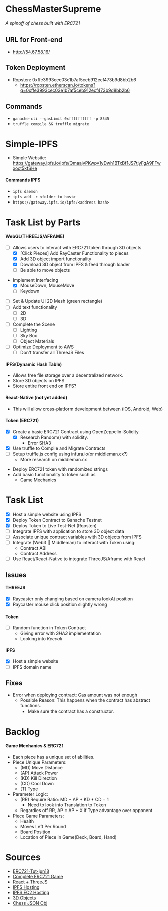 # ChessMasterSupreme
###### A spinoff of chess built with ERC721

## URL for Front-end
- http://54.67.58.16/

## Token Deployment
- Ropsten: 0xffe3993cec03e1b7af5ceb912ecf473b9d8bb2b6
  - https://ropsten.etherscan.io/tokens?q=0xffe3993cec03e1b7af5ceb912ecf473b9d8bb2b6

## Commands
- `ganache-cli --gasLimit 0xffffffffff -p 8545`
- `truffle compile && truffle migrate`

# Simple-IPFS
- Simple Website: https://gateway.ipfs.io/ipfs/QmaajvPKwpv1yDwh1BTxBf1JS7tjyFgA9FFwxoct5kfSHe

#### Commands IPFS
- `ipfs daemon`
- `ipfs add -r <folder to host>`
- `https://gateway.ipfs.io/ipfs/<address hash>`

# Task List by Parts
#### WebGL(THREEJS/AFRAME)
- [ ] Allows users to interact with ERC721 token through 3D objects
  - [x] [Click Pieces] Add RayCaster Functionality to pieces
  - [x] Add 3D object import functionality
  - [x] Download 3D object from IPFS & feed through loader
  - [ ] Be able to move objects
- Implement Interfacing
  - [x] MouseDown, MouseMove
  - [ ] Keydown
- [ ] Set & Update UI 2D Mesh (green rectangle)
- [ ] Add text functionality
  - [ ] 2D
  - [ ] 3D
- [ ] Complete the Scene
  - [ ] Lighting
  - [ ] Sky Box
  - [ ] Object Materials
- [ ] Optimize Deployment to AWS
  - [ ] Don't transfer all ThreeJS Files

#### IPFS(Dynamic Hash Table)
- Allows free file storage over a decentralized network.
- Store 3D objects on IPFS
- Store entire front end on IPFS?
#### React-Native (not yet added)
- This will allow cross-platform development between (iOS, Android, Web)
#### Token (ERC721)
- [x] Create a basic ERC721 Contract using OpenZeppelin-Solidity
  - [x] Research Random() with solidity.
    - Error SHA3
- [x] Use truffle to Compile and Migrate Contracts
- [ ] Setup truffle.js config using infura.io(or middleman.cx?)
  - More research on middleman.cx
- Deploy ERC721 token with randomized strings
- Add basic functionality to token such as
  - Game Mechanics

# Task List

- [x] Host a simple website using IPFS
- [x] Deploy Token Contract to Ganache Testnet
- [x] Deploy Token to Live Test-Net (Ropsten)
- [ ] Integrate IPFS with application to store 3D object data
- [ ] Associate unique contract variables with 3D objects from IPFS
- [ ] Integrate (Web3 || Middleman) to interact with Token using:
  - Contract ABI
  - Contract Address
- [ ] Use React/React-Native to integrate ThreeJS/Aframe with React

## Issues
#### THREEJS
- [x] Raycaster only changing based on camera lookAt position
- [x] Raycaster mouse click position slightly wrong
#### Token
- [ ] Random function in Token Contract
  - Giving error with *SHA3* implementation
  - Looking into *Keccak*
#### IPFS
- [x] Host a simple website
- [ ] IPFS domain name

## Fixes
- Error when deploying contract: Gas amount was not enough
  - Possible Reason: This happens when the contract has abstract functions.
    - Make sure the contract has a constructor.

# Backlog
#### Game Mechanics & ERC721 
- Each piece has a unique set of abilities.
- Piece Unique Parameters:
  - (MD) Move Distance
  - (AP) Attack Power
  - (KD) Kill Direction
  - (CD) Cool Down
  - (T)  Type
- Parameter Logic:
  - (RR) Require Ratio: MD * AP * KD * CD = 1
    - Need to look into Translation to Token
  - Regardles off RR, AP = AP + X if Type advantage over opponent
- Piece Game Parameters:
  - Health
  - Moves Left Per Round
  - Board Position
  - Location of Piece in Game(Deck, Board, Hand)

# Sources
- [ERC721-Tut-jun18](https://medium.com/coinmonks/a-simple-erc-721-example-c3f72b5aa19)
- [Complete ERC721 Game](https://github.com/PortalNetwork/nifty-game)
- [React + ThreeJS](https://itnext.io/how-to-use-plain-three-js-in-your-react-apps-417a79d926e0)
- [IPFS Hosting](https://medium.com/coinmonks/how-i-hosted-my-website-on-ipfs-431919d7440a)
- [IPFS EC2 Hosting](https://medium.com/textileio/tutorial-setting-up-an-ipfs-peer-part-i-de48239d82e0)
- [3D Objects](https://free3d.com/)
- [Chess JSON Obj](https://bl.ocks.org/starcalibre/f0ce91448c076f2d43074dcef5bdfb16)